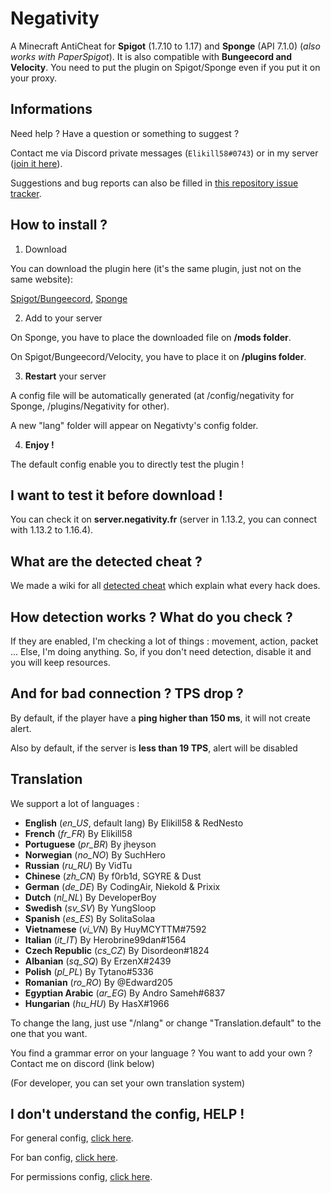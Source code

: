 # Negativity

A Minecraft AntiCheat for **Spigot** (1.7.10 to 1.17) and **Sponge** (API 7.1.0) (*also works with PaperSpigot*).
It is also compatible with **Bungeecord and Velocity**.
You need to put the plugin on Spigot/Sponge even if you put it on your proxy.

## Informations

Need help ? Have a question or something to suggest ?

Contact me via Discord private messages (`Elikill58#0743`) or in my server ([join it here](https://discord.gg/KHRVTX2)).

Suggestions and bug reports can also be filled in [this repository issue tracker](https://github.com/Elikill58/Negativity/issues).

## How to install ?

1) Download

You can download the plugin here (it's the same plugin, just not on the same website):

[Spigot/Bungeecord](https://www.spigotmc.org/resources/48399),
[Sponge](https://ore.spongepowered.org/Elikill58/Negativity)

2) Add to your server

On Sponge, you have to place the downloaded file on **/mods folder**.

On Spigot/Bungeecord/Velocity, you have to place it on **/plugins folder**.

3) **Restart** your server

A config file will be automatically generated (at /config/negativity for Sponge, /plugins/Negativity for other).

A new "lang" folder will appear on Negativty's config folder.

4) **Enjoy !**

The default config enable you to directly test the plugin !

## I want to test it before download !

You can check it on **server.negativity.fr** (server in 1.13.2, you can connect with 1.13.2 to 1.16.4).

## What are the detected cheat ?

We made a wiki for all [detected cheat](https://github.com/Elikill58/Negativity/wiki/Cheat) which explain what every hack does.

## How detection works ? What do you check ?

If they are enabled, I'm checking a lot of things : movement, action, packet ...
Else, I'm doing anything. So, if you don't need detection, disable it and you will keep resources.

## And for bad connection ? TPS drop ?

By default, if the player have a **ping higher than 150 ms**, it will not create alert.

Also by default, if the server is **less than 19 TPS**, alert will be disabled

## Translation

We support a lot of languages :
- **English** (*en_US*, default lang) By Elikill58 & RedNesto
- **French** (*fr_FR*) By Elikill58
- **Portuguese** (*pr_BR*) By jheyson
- **Norwegian** (*no_NO*) By SuchHero
- **Russian** (*ru_RU*) By VidTu
- **Chinese** (*zh_CN*) By f0rb1d, SGYRE & Dust
- **German** (*de_DE*) By CodingAir, Niekold & Prixix
- **Dutch** (*nl_NL*) By DeveloperBoy
- **Swedish** (*sv_SV*) By YungSloop
- **Spanish** (*es_ES*) By SolitaSolaa
- **Vietnamese** (*vi_VN*) By HuyMCYTTM#7592
- **Italian** (*it_IT*) By Herobrine99dan#1564
- **Czech Republic** (*cs_CZ*) By Disordeon#1824
- **Albanian** (*sq_SQ*) By ErzenX#2439
- **Polish** (*pl_PL*) By Tytano#5336
- **Romanian** (*ro_RO*) By @Edward205
- **Egyptian Arabic** (*ar_EG*) By Andro Sameh#6837
- **Hungarian** (*hu_HU*) By HasX#1966

To change the lang, just use "/nlang" or change "Translation.default" to the one that you want.

You find a grammar error on your language ? You want to add your own ? Contact me on discord (link below)

(For developer, you can set your own translation system)

## I don't understand the config, HELP !

For general config, [click here](https://github.com/Elikill58/Negativity/wiki/Configurations).

For ban config, [click here](https://github.com/Elikill58/Negativity/wiki/Bans).

For permissions config, [click here](https://github.com/Elikill58/Negativity/wiki/Permissions).
